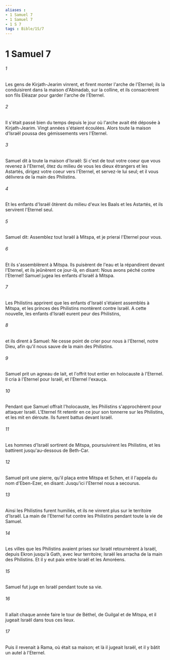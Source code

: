 ```yaml
---
aliases : 
- 1 Samuel 7
- 1 Samuel 7
- 1 S 7
tags : Bible/1S/7
---
```


# 1 Samuel 7

###### 1
Les gens de Kirjath-Jearim vinrent, et firent monter l'arche de l'Eternel; ils la conduisirent dans la maison d'Abinadab, sur la colline, et ils consacrèrent son fils Eléazar pour garder l'arche de l'Eternel.
###### 2
Il s'était passé bien du temps depuis le jour où l'arche avait été déposée à Kirjath-Jearim. Vingt années s'étaient écoulées. Alors toute la maison d'Israël poussa des gémissements vers l'Eternel.
###### 3
Samuel dit à toute la maison d'Israël: Si c'est de tout votre coeur que vous revenez à l'Eternel, ôtez du milieu de vous les dieux étrangers et les Astartés, dirigez votre coeur vers l'Eternel, et servez-le lui seul; et il vous délivrera de la main des Philistins.
###### 4
Et les enfants d'Israël ôtèrent du milieu d'eux les Baals et les Astartés, et ils servirent l'Eternel seul.
###### 5
Samuel dit: Assemblez tout Israël à Mitspa, et je prierai l'Eternel pour vous.
###### 6
Et ils s'assemblèrent à Mitspa. Ils puisèrent de l'eau et la répandirent devant l'Eternel, et ils jeûnèrent ce jour-là, en disant: Nous avons péché contre l'Eternel! Samuel jugea les enfants d'Israël à Mitspa.
###### 7
Les Philistins apprirent que les enfants d'Israël s'étaient assemblés à Mitspa, et les princes des Philistins montèrent contre Israël. A cette nouvelle, les enfants d'Israël eurent peur des Philistins,
###### 8
et ils dirent à Samuel: Ne cesse point de crier pour nous à l'Eternel, notre Dieu, afin qu'il nous sauve de la main des Philistins.
###### 9
Samuel prit un agneau de lait, et l'offrit tout entier en holocauste à l'Eternel. Il cria à l'Eternel pour Israël, et l'Eternel l'exauça.
###### 10
Pendant que Samuel offrait l'holocauste, les Philistins s'approchèrent pour attaquer Israël. L'Eternel fit retentir en ce jour son tonnerre sur les Philistins, et les mit en déroute. Ils furent battus devant Israël.
###### 11
Les hommes d'Israël sortirent de Mitspa, poursuivirent les Philistins, et les battirent jusqu'au-dessous de Beth-Car.
###### 12
Samuel prit une pierre, qu'il plaça entre Mitspa et Schen, et il l'appela du nom d'Eben-Ezer, en disant: Jusqu'ici l'Eternel nous a secourus.
###### 13
Ainsi les Philistins furent humiliés, et ils ne vinrent plus sur le territoire d'Israël. La main de l'Eternel fut contre les Philistins pendant toute la vie de Samuel.
###### 14
Les villes que les Philistins avaient prises sur Israël retournèrent à Israël, depuis Ekron jusqu'à Gath, avec leur territoire; Israël les arracha de la main des Philistins. Et il y eut paix entre Israël et les Amoréens.
###### 15
Samuel fut juge en Israël pendant toute sa vie.
###### 16
Il allait chaque année faire le tour de Béthel, de Guilgal et de Mitspa, et il jugeait Israël dans tous ces lieux.
###### 17
Puis il revenait à Rama, où était sa maison; et là il jugeait Israël, et il y bâtit un autel à l'Eternel.
